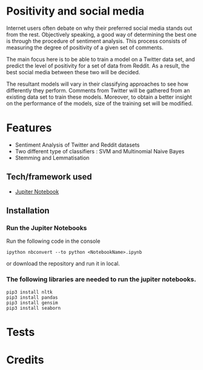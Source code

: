# Positivity and social media
Internet users often debate on why their preferred social media stands out from the rest. Objectively speaking, a good way of determining the best one is  through  the  procedure  of  sentiment  analysis. This process consists of measuring the degree of positivity of a given set of comments.

The main focus here is to be able to train a model on a Twitter data set, and predict the level of positivity for a set of data from Reddit. As a result, the best social media between these two will be decided.

The resultant models will vary in their classifying approaches to see how differently they perform. Comments from Twitter will be gathered from an existing data set to train these models. Moreover, to obtain a better insight on the performance of the models, size of the training set will be modified.

# Features
* Sentiment Analysis of Twitter and Reddit datasets
* Two different type of classifiers : SVM and Multinomial Naive Bayes
* Stemming and Lemmatisation

## Tech/framework used
* [Jupiter Notebook](https://jupyter.org)

## Installation
### Run the Jupiter Notebooks

Run the following code in the console
```
ipython nbconvert --to python <NotebookName>.ipynb
```
or download the repository and run it in local.

### The following libraries are needed to run the jupiter notebooks.

```
pip3 install nltk
pip3 install pandas
pip3 install gensim
pip3 install seaborn
```
# Tests



# Credits


